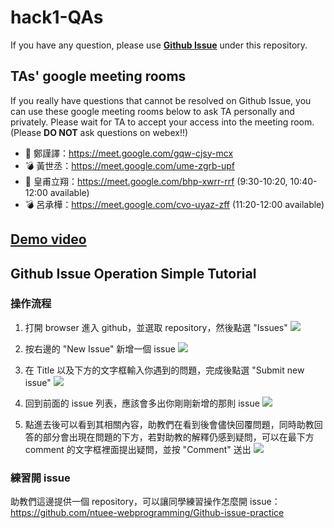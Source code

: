 # hack1-QAs
If you have any question, please use [**Github Issue**](https://github.com/ntuee-webprogramming/hack1-QAs/issues) under this repository.

## TAs' google meeting rooms
If you really have questions that cannot be resolved on Github Issue, you can use these google meeting rooms below to ask TA personally and privately. Please wait for TA to accept your access into the meeting room.
(Please **DO NOT** ask questions on webex!!)

* 🚩  鄭謹譯：https://meet.google.com/gqw-cjsy-mcx
* 💣  黃世丞：https://meet.google.com/ume-zgrb-upf
* 🚩  皇甫立翔：https://meet.google.com/bhp-xwrr-rrf  (9:30-10:20, 10:40-12:00 available)
* 💣  呂承樺：https://meet.google.com/cvo-uyaz-zff  (11:20-12:00 available)

## [Demo video](https://youtu.be/mDx4bi-rA-Q)
## Github Issue Operation Simple Tutorial
### 操作流程

1. 打開 browser 進入 github，並選取 repository，然後點選 "Issues"
![](https://i.imgur.com/WkT8pUv.png)

2. 按右邊的 "New Issue" 新增一個 issue
![](https://i.imgur.com/R16yot6.png)

3. 在 Title 以及下方的文字框輸入你遇到的問題，完成後點選 "Submit new issue"
![](https://i.imgur.com/jnlUDqm.png)

4. 回到前面的 issue 列表，應該會多出你剛剛新增的那則 issue
![](https://i.imgur.com/P4yNvcW.png)

5. 點進去後可以看到其相關內容，助教們在看到後會儘快回覆問題，同時助教回答的部分會出現在問題的下方，若對助教的解釋仍感到疑問，可以在最下方 comment 的文字框裡面提出疑問，並按 "Comment" 送出
![](https://i.imgur.com/ZODFKwC.png)


### 練習開 issue

助教們這邊提供一個 repository，可以讓同學練習操作怎麼開 issue：
https://github.com/ntuee-webprogramming/Github-issue-practice
